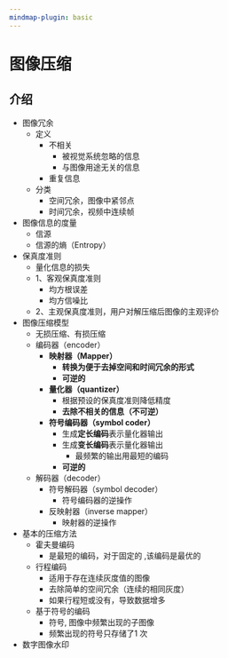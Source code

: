 ```yaml
---
mindmap-plugin: basic
---
```


# 图像压缩

## 介绍
- 图像冗余
    - 定义
        - 不相关
            - 被视觉系统忽略的信息
            - 与图像用途无关的信息
        - 重复信息
    - 分类
        - 空间冗余，图像中紧邻点
        - 时间冗余，视频中连续帧
- 图像信息的度量
    - 信源
    - 信源的熵（Entropy）
- 保真度准则
    - 量化信息的损失
    - 1、客观保真度准则
        - 均方根误差
        - 均方信噪比
    - 2、主观保真度准则，用户对解压缩后图像的主观评价
- 图像压缩模型
    - 无损压缩、有损压缩
    - 编码器（encoder）
        - **映射器（Mapper）**
            - **转换为便于去掉空间和时间冗余的形式**
            - **可逆的**
        - **量化器（quantizer）**
            - 根据预设的保真度准则降低精度
            - **去除不相关的信息（不可逆）**
        - **符号编码器（symbol coder）**
            - 生成**定长编码**表示量化器输出
            - 生成**变长编码**表示量化器输出
                - 最频繁的输出用最短的编码
            - **可逆的**
    - 解码器（decoder）
        - 符号解码器（symbol decoder）
            - 符号编码器的逆操作
        - 反映射器（inverse mapper）
            - 映射器的逆操作
- 基本的压缩方法
    - 霍夫曼编码
	    - 是最短的编码，对于固定的 ,该编码是最优的
    - 行程编码
	    - 适用于存在连续灰度值的图像
	    - 去除简单的空间冗余（连续的相同灰度）
	    - 如果行程短或没有，导致数据增多
    - 基于符号的编码
	    - 符号, 图像中频繁出现的子图像
	    - 频繁出现的符号只存储了1 次
- 数字图像水印
